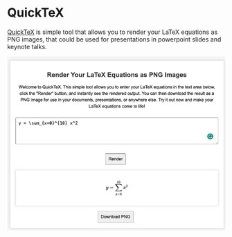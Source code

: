 # QuickTeX
[QuickTeX](https://arun-george-zachariah.github.io/QuickTeX/) is simple tool that allows you to render your LaTeX equations as PNG images, that could be used for presentations in powerpoint slides and keynote talks.

![Screenshot](img/screenshot.png)
